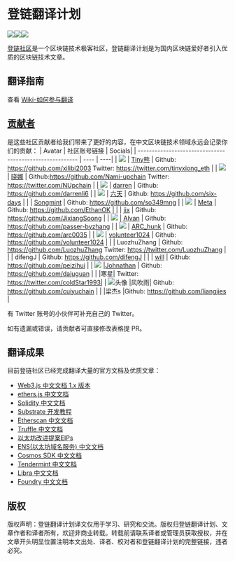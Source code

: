# 登链翻译计划

[![](https://img.learnblockchain.cn/pics/20230203152047.png)](https://img.learnblockchain.cn/pics/20230208153852.png)[![](https://img.learnblockchain.cn/pics/20230203152058.png)](https://twitter.com/UpchainDAO)[![](https://img.learnblockchain.cn/pics/20230203152217.png)](https://discord.gg/hRZrM92hfw)



[登链社区](https://learnblockchain.cn/)是一个区块链技术极客社区，登链翻译计划是为国内区块链爱好者引入优质的区块链技术文章。

## 翻译指南

查看 [Wiki-如何参与翻译](https://github.com/lbc-team/Pioneer/wiki/%E5%8F%82%E4%B8%8E%E7%99%BB%E9%93%BE%E7%BF%BB%E8%AF%91%E8%AE%A1%E5%88%92%EF%BC%8C%E5%81%9A-web3-%E4%B8%AD%E6%96%87%E5%86%85%E5%AE%B9%E7%9A%84%E6%8B%93%E8%8D%92%E8%80%85)



## [贡献者](https://github.com/lbc-team/Pioneer/graphs/contributors)

是这些社区贡献者给我们带来了更好的内容，在中文区块链技术领域永远会记录你们的贡献：
| Avatar | 社区账号链接 | Socials|
| -------------------------------------------------------- | ---- | ----|
| ![](https://learnblockchain.cn/image/avatar/15_big.jpg?6GP7sDGM) | [Tiny熊](https://learnblockchain.cn/people/15) | Github: https://github.com/xilibi2003 Twitter: https://twitter.com/tinyxiong_eth |
| ![](https://learnblockchain.cn/image/avatar/22_big.jpg?HINQLF7n) | [晓娜](https://learnblockchain.cn/people/22) | Github:https://github.com/Nami-upchain  Twitter: https://twitter.com/NUpchain |
| ![](https://learnblockchain.cn/image/avatar/4859_big.jpg?cSxcZbPm) | [darren](https://learnblockchain.cn/people/4859) | Github: https://github.com/darrenli6 |
| ![](https://learnblockchain.cn/image/avatar/436_big.jpg?Tmxac7uZ) | [六天](https://learnblockchain.cn/article/1890) | Github: https://github.com/six-days |
|                                                          | [Songmint](https://learnblockchain.cn/people/13263) | Github: https://github.com/so349mng |
| ![](https://learnblockchain.cn/image/avatar/5578_big.jpg?DguOkQu9) | [Meta](https://learnblockchain.cn/people/5578) | Github: https://github.com/EthanOK |
|                                                          | [jix](https://learnblockchain.cn/people/12540) | Github: https://github.com/JixiangSoong |
| ![](https://learnblockchain.cn/image/avatar/9803_big.jpg?tkkvCAWz) | [Alvan](https://learnblockchain.cn/people/9803) | Github: https://github.com/passer-byzhang |
| ![](https://learnblockchain.cn/image/avatar/3904_big.jpg?K0GWYUN3) | [ARC_hunk](https://learnblockchain.cn/people/3904) | Github: https://github.com/arc0035 |
| ![](https://learnblockchain.cn/image/avatar/1464_big.jpg?gHOJCoRN) | [volunteer1024](https://learnblockchain.cn/people/1464) | Github: https://github.com/volunteer1024 |
|                                                          | LuozhuZhang | Github:  https://github.com/LuozhuZhang Twitter: https://twitter.com/LuozhuZhang |
|                                                          | difengJ | Github: https://github.com/difengJ |
| | [will](https://learnblockchain.cn/people/617) | Github: https://github.com/peizihui |
| ![](https://learnblockchain.cn/image/avatar/720_big.jpg?sIcrUsWl) |[Johnathan](https://learnblockchain.cn/people/720) | Github: https://github.com/dajuguan |
|  |寒星| Twitter: https://twitter.com/coldStar1993|
| ![头像](https://user-images.githubusercontent.com/87604354/218451773-39ba9c1d-5a2a-4090-bba4-b93dd5aa64ab.jpg) |风吹雨| Github: https://github.com/cuiyuchain |
| |梁杰s |Github:  https://github.com/liangjies |


有 Twitter 账号的小伙伴可补充自己的 Twitter。

如有遗漏或错误，请贡献者可直接修改表格提 PR。 




## 翻译成果

目前登链社区已经完成翻译大量的官方文档及优质文章：

 * [Web3.js 中文文档 1.x 版本](https://learnblockchain.cn/docs/web3.js/)
 * [ethers.js 中文文档](https://learnblockchain.cn/docs/ethers.js/)
 * [Solidity 中文文档](https://learnblockchain.cn/docs/solidity/)
 * [Substrate 开发教程](https://learnblockchain.cn/docs/substrate/tutorials/)
 * [Etherscan 中文文档](https://learnblockchain.cn/docs/etherscan/)
 * [Truffle 中文文档](https://learnblockchain.cn/docs/truffle/)
 * [以太坊改进提案EIPs](https://learnblockchain.cn/docs/eips/)
 * [ENS(以太坊域名服务) 中文文档](https://learnblockchain.cn/docs/ens/)
 * [Cosmos SDK 中文文档](https://learnblockchain.cn/docs/cosmos/)
 * [Tendermint 中文文档](https://learnblockchain.cn/docs/tendermint/)
 * [Libra 中文文档](https://learnblockchain.cn/docs/libra/docs/welcome-to-libra/)
 * [Foundry 中文文档](https://learnblockchain.cn/docs/foundry/i18n/zh/)


## 版权
版权声明：登链翻译计划译文仅用于学习、研究和交流。版权归登链翻译计划、文章作者和译者所有，欢迎非商业转载。转载前请联系译者或管理员获取授权，并在文章开头明显位置注明本文出处、译者、校对者和登链翻译计划的完整链接，违者必究。





